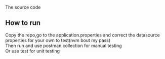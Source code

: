 The source code
## How to run
Copy the repo,go to the application.properties and correct the datasource properties for your own to test(nvm bout my pass)   
Then run and use postman collection for manual testing    
Or use test for unit testing    
